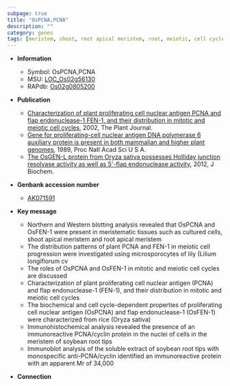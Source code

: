 ```yaml
---
subpage: true
title: "OsPCNA,PCNA"
description: ""
category: genes
tags: [meristem, shoot, root apical meristem, root, meiotic, cell cycle, shoot apical meristem]
---
```


* **Information**  
    + Symbol: OsPCNA,PCNA  
    + MSU: [LOC_Os02g56130](http://rice.plantbiology.msu.edu/cgi-bin/ORF_infopage.cgi?orf=LOC_Os02g56130)  
    + RAPdb: [Os02g0805200](http://rapdb.dna.affrc.go.jp/viewer/gbrowse_details/irgsp1?name=Os02g0805200)  

* **Publication**  
    + [Characterization of plant proliferating cell nuclear antigen PCNA and flap endonuclease-1 FEN-1, and their distribution in mitotic and meiotic cell cycles](http://www.ncbi.nlm.nih.gov/pubmed?term=Characterization+of+plant+proliferating+cell+nuclear+antigen+PCNA+and+flap+endonuclease-1+FEN-1,+and+their+distribution+in+mitotic+and+meiotic+cell+cycles%5BTitle%5D), 2002, The Plant Journal.
    + [Gene for proliferating-cell nuclear antigen DNA polymerase 6 auxiliary protein is present in both mammalian and higher plant genomes](http://www.ncbi.nlm.nih.gov/pubmed?term=Gene+for+proliferating-cell+nuclear+antigen+DNA+polymerase+6+auxiliary+protein+is+present+in+both+mammalian+and+higher+plant+genomes%5BTitle%5D), 1989, Proc Natl Acad Sci U S A.
    + [The OsGEN-L protein from Oryza sativa possesses Holliday junction resolvase activity as well as 5'-flap endonuclease activity](http://www.ncbi.nlm.nih.gov/pubmed?term=The+OsGEN-L+protein+from+Oryza+sativa+possesses+Holliday+junction+resolvase+activity+as+well+as+5'-flap+endonuclease+activity%5BTitle%5D), 2012, J Biochem.

* **Genbank accession number**  
    + [AK071591](http://www.ncbi.nlm.nih.gov/nuccore/AK071591)

* **Key message**  
    + Northern and Western blotting analysis revealed that OsPCNA and OsFEN-1 were present in meristematic tissues such as cultured cells, shoot apical meristem and root apical meristem
    + The distribution patterns of plant PCNA and FEN-1 in meiotic cell progression were investigated using microsporocytes of lily (Lilium longiflorum cv
    + The roles of OsPCNA and OsFEN-1 in mitotic and meiotic cell cycles are discussed
    + Characterization of plant proliferating cell nuclear antigen (PCNA) and flap endonuclease-1 (FEN-1), and their distribution in mitotic and meiotic cell cycles
    + The biochemical and cell cycle-dependent properties of proliferating cell nuclear antigen (OsPCNA) and flap endonuclease-1 (OsFEN-1) were characterized from rice (Oryza sativa)
    + Immunohistochemical analysis revealed the presence of an immunoreactive PCNA/cyclin protein in the nuclei of cells in the meristem of soybean root tips
    + Immunoblot analysis of the soluble extract of soybean root tips with monospecific anti-PCNA/cyclin identified an immunoreactive protein with an apparent Mr of 34,000

* **Connection**  



